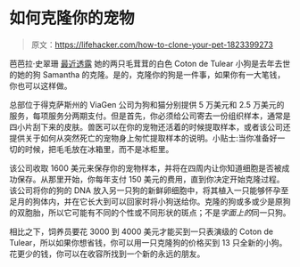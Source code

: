 # 如何克隆你的宠物

> 原文：<https://lifehacker.com/how-to-clone-your-pet-1823399273>

芭芭拉·史翠珊 [最近透露](http://variety.com/2018/film/news/barbra-streisand-oscars-sexism-in-hollywood-clone-dogs-1202710585/) 她的两只毛茸茸的白色 Coton de Tulear 小狗是去年去世的她的狗 Samantha 的克隆。是的，克隆你的狗是一件事，如果你有一大笔钱，你也可以这样做。



总部位于得克萨斯州的 ViaGen 公司为狗和猫分别提供 5 万美元和 2.5 万美元的服务，每项服务分两期支付。但是首先，你必须给公司寄去一份组织样本，通常是四小片刮下来的皮肤。兽医可以在你的宠物还活着的时候提取样本，或者该公司还提供关于如何从突然死亡的宠物身上匆忙提取样本的说明。小贴士:当你准备好一切的时候，把毛毛放在冰箱里，而不是冰柜里。

该公司收取 1600 美元来保存你的宠物样本，并将在四周内让你知道细胞是否被成功保存。从那里开始，你每年支付 150 美元的费用，直到你决定开始克隆过程。该公司将你的狗的 DNA 放入另一只狗的新鲜卵细胞中，将其植入一只能够怀孕至足月的狗体内，并在它长大到可以回家时将小狗送给你。克隆的狗或多或少是原狗的双胞胎，所以它可能有不同的个性或不同形状的斑点；不是*字面上的*同一只狗。

相比之下，饲养员要花 3000 到 4000 美元才能买到一只表演级的 Coton de Tulear，所以如果你想省钱，你可以用一只克隆狗的价格买到 13 只全新的小狗。花更少的钱，你可以在收容所找到一个新的永远的朋友。